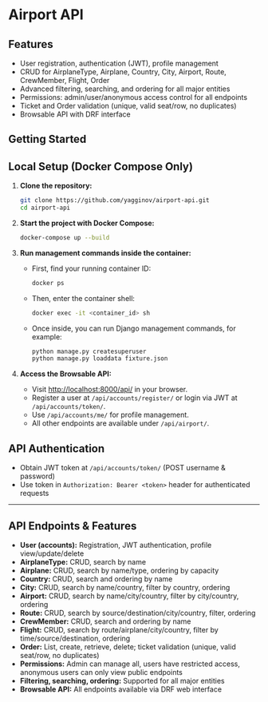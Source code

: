 # Airport API

## Features

- User registration, authentication (JWT), profile management
- CRUD for AirplaneType, Airplane, Country, City, Airport, Route, CrewMember, Flight, Order
- Advanced filtering, searching, and ordering for all major entities
- Permissions: admin/user/anonymous access control for all endpoints
- Ticket and Order validation (unique, valid seat/row, no duplicates)
- Browsable API with DRF interface

## Getting Started


## Local Setup (Docker Compose Only)

1. **Clone the repository:**
	```sh
	git clone https://github.com/yagginov/airport-api.git
	cd airport-api
	```
2. **Start the project with Docker Compose:**
	```sh
	docker-compose up --build
	```


3. **Run management commands inside the container:**
	 - First, find your running container ID:
		 ```sh
		 docker ps
		 ```
	 - Then, enter the container shell:
		 ```sh
		 docker exec -it <container_id> sh
		 ```
	 - Once inside, you can run Django management commands, for example:
		 ```sh
		 python manage.py createsuperuser
		 python manage.py loaddata fixture.json
		 ```

5. **Access the Browsable API:**
	- Visit [http://localhost:8000/api/](http://localhost:8000/api/) in your browser.
	- Register a user at `/api/accounts/register/` or login via JWT at `/api/accounts/token/`.
	- Use `/api/accounts/me/` for profile management.
	- All other endpoints are available under `/api/airport/`.


## API Authentication

- Obtain JWT token at `/api/accounts/token/` (POST username & password)
- Use token in `Authorization: Bearer <token>` header for authenticated requests

---

## API Endpoints & Features

- **User (accounts):** Registration, JWT authentication, profile view/update/delete
- **AirplaneType:** CRUD, search by name
- **Airplane:** CRUD, search by name/type, ordering by capacity
- **Country:** CRUD, search and ordering by name
- **City:** CRUD, search by name/country, filter by country, ordering
- **Airport:** CRUD, search by name/city/country, filter by city/country, ordering
- **Route:** CRUD, search by source/destination/city/country, filter, ordering
- **CrewMember:** CRUD, search and ordering by name
- **Flight:** CRUD, search by route/airplane/city/country, filter by time/source/destination, ordering
- **Order:** List, create, retrieve, delete; ticket validation (unique, valid seat/row, no duplicates)
- **Permissions:** Admin can manage all, users have restricted access, anonymous users can only view public endpoints
- **Filtering, searching, ordering:** Supported for all major entities
- **Browsable API:** All endpoints available via DRF web interface
